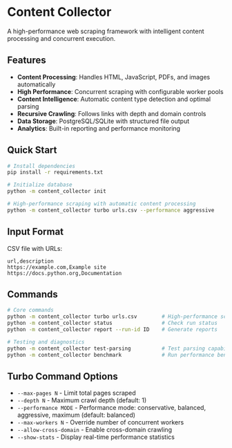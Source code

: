# Content Collector

A high-performance web scraping framework with intelligent content processing and concurrent execution.

## Features

- **Content Processing**: Handles HTML, JavaScript, PDFs, and images automatically
- **High Performance**: Concurrent scraping with configurable worker pools
- **Content Intelligence**: Automatic content type detection and optimal parsing
- **Recursive Crawling**: Follows links with depth and domain controls
- **Data Storage**: PostgreSQL/SQLite with structured file output
- **Analytics**: Built-in reporting and performance monitoring

## Quick Start

```bash
# Install dependencies
pip install -r requirements.txt

# Initialize database
python -m content_collector init

# High-performance scraping with automatic content processing
python -m content_collector turbo urls.csv --performance aggressive
```

## Input Format

CSV file with URLs:
```csv
url,description
https://example.com,Example site
https://docs.python.org,Documentation
```

## Commands

```bash
# Core commands
python -m content_collector turbo urls.csv        # High-performance scraping
python -m content_collector status                # Check run status
python -m content_collector report --run-id ID    # Generate reports

# Testing and diagnostics
python -m content_collector test-parsing          # Test parsing capabilities
python -m content_collector benchmark             # Run performance benchmarks
```

## Turbo Command Options

- `--max-pages N` - Limit total pages scraped
- `--depth N` - Maximum crawl depth (default: 1)
- `--performance MODE` - Performance mode: conservative, balanced, aggressive, maximum (default: balanced)
- `--max-workers N` - Override number of concurrent workers
- `--allow-cross-domain` - Enable cross-domain crawling
- `--show-stats` - Display real-time performance statistics
